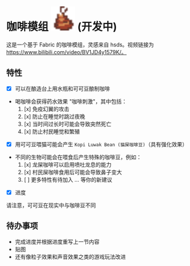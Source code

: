 # 咖啡模组 <img src="coffee-mod-hsds/src/main/resources/assets/coffee_mod/icon.png" width="64"> (开发中)
这是一个基于 Fabric 的咖啡模组，灵感来自 hsds。视频链接为 https://www.bilibili.com/video/BV1JD4y1579K/。

## 特性
- [x] 可以在酿造台上用水瓶和可可豆酿制咖啡
- 喝咖啡会获得药水效果 "咖啡刺激"，其中包括：
    1. [x] 免疫幻翼的攻击
    2. [x] 防止在睡觉时跳过夜晚
    3. [x] 当时间过长时可能会导致突然死亡
    4. [x] 防止村民睡觉和繁殖

- [x] 用可可豆喂猫可能会产生 `Kopi Luwak Bean (猫屎咖啡豆)`（具有强化效果）
- 不同的生物可能会在喂食后产生特殊的咖啡豆，例如：
    1. [x] 龙屎咖啡可以启用喷吐龙息的能力
    2. [x] 村民屎咖啡食用后可能会导致鼻子变大
    3. [ ] 更多特性有待加入 ... 等你的新建议
- [x] 进度

请注意，可可豆在现实中与咖啡豆不同
## 待办事项
- 完成进度并根据进度重写上一节内容
- 贴图
- 还有像粒子效果和声音效果之类的游戏玩法改进
